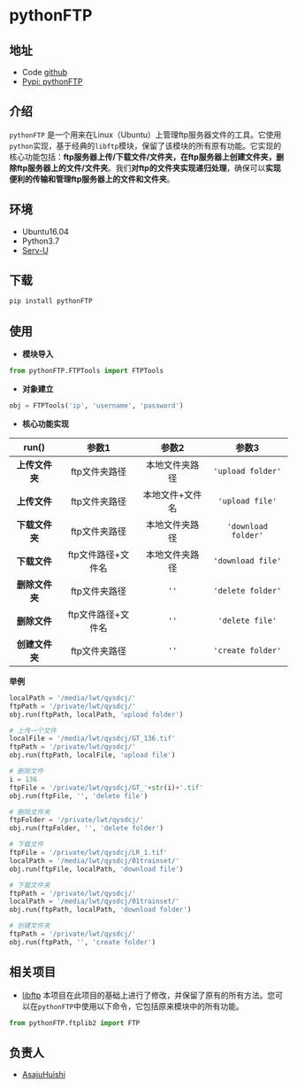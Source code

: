 
# pythonFTP
## 地址

 - Code [github](https://github.com/AsajuHuishi/FTP_file_transfer_management/tree/main/pyFTP)
 - [Pypi: pythonFTP](https://pypi.org/project/pythonFTP/)

## 介绍
`pythonFTP` 是一个用来在Linux（Ubuntu）上管理ftp服务器文件的工具。它使用`python`实现，基于经典的`libftp`模块，保留了该模块的所有原有功能。它实现的核心功能包括：**ftp服务器上传/下载文件/文件夹，在ftp服务器上创建文件夹，删除ftp服务器上的文件/文件夹**。我们**对ftp的文件夹实现递归处理**，确保可以**实现便利的传输和管理ftp服务器上的文件和文件夹**。

## 环境

 - Ubuntu16.04
 - Python3.7
 - [Serv-U](http://www.serv-u.com.cn/)

##  下载

```bash
pip install pythonFTP
```
## 使用

 - **模块导入**
```python
from pythonFTP.FTPTools import FTPTools
```
 - **对象建立**
 

```python
obj = FTPTools('ip', 'username', 'password')
```
- **核心功能实现**

| run() |  参数1     | 参数2|参数3|
|:--------:|:-------------:|:--------:|:--------:|
| **上传文件夹** |  ftp文件夹路径 |本地文件夹路径 |`'upload folder'`|
| **上传文件** | ftp文件夹路径 | 本地文件+文件名 |`'upload file'`|
| **下载文件夹** |  ftp文件夹路径 |本地文件夹路径 |`'download folder'`|
| **下载文件** | ftp文件路径+文件名 |本地文件夹路径 | `'download file'`|
| **删除文件夹** |  ftp文件夹路径 |`''` |`'delete folder'`|
| **删除文件** |  ftp文件路径+文件名 |`''` |`'delete file'`|
| **创建文件夹**| ftp文件夹路径|`''` |`'create folder'`|

**举例**

```python
localPath = '/media/lwt/qysdcj/'
ftpPath = '/private/lwt/qysdcj/'
obj.run(ftpPath, localPath, 'upload folder')

# 上传一个文件
localFile = '/media/lwt/qysdcj/GT_136.tif'
ftpPath = '/private/lwt/qysdcj/'
obj.run(ftpPath, localFile, 'upload file')

# 删除文件
i = 136
ftpFile = '/private/lwt/qysdcj/GT_'+str(i)+'.tif'
obj.run(ftpFile, '', 'delete file')

# 删除文件夹
ftpFolder = '/private/lwt/qysdcj/'
obj.run(ftpFolder, '', 'delete folder')    

# 下载文件
ftpFile = '/private/lwt/qysdcj/LR_1.tif'
localPath = '/media/lwt/qysdcj/01trainset/'
obj.run(ftpFile, localPath, 'download file')    

# 下载文件夹
ftpPath = '/private/lwt/qysdcj/'
localPath = '/media/lwt/qysdcj/01trainset/'
obj.run(ftpPath, localPath, 'download folder')    

# 创建文件夹
ftpPath = '/private/lwt/qysdcj/'
obj.run(ftpPath, '', 'create folder') 
```

## 相关项目

 - [libftp](https://pypi.org/search/?q=libftp) 本项目在此项目的基础上进行了修改，并保留了原有的所有方法。您可以在`pythonFTP`中使用以下命令，它包括原来模块中的所有功能。

```python
from pythonFTP.ftplib2 import FTP 
```


## 负责人

 - [AsajuHuishi](https://github.com/AsajuHuishi)




